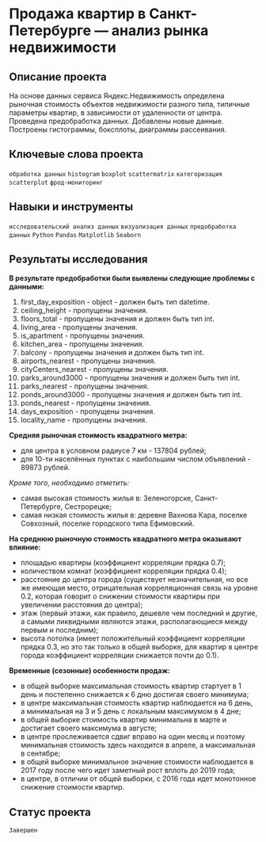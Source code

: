 # Продажа квартир в Санкт-Петербурге — анализ рынка недвижимости

## Описание проекта

На основе данных сервиса Яндекс.Недвижимость определена рыночная стоимость
объектов недвижимости разного типа, типичные параметры квартир, в зависимости от
удаленности от центра. Проведена предобработка данных. Добавлены новые данные.
Построены гистограммы, боксплоты, диаграммы рассеивания.

## Ключевые слова проекта

`обработка данных` `histogram` `boxplot` `scattermatrix`
`категоризация` `scatterplot`  `фрод-мониторинг`

## Навыки и инструменты

`исследовательский анализ данных`
`визуализация данных`
`предобработка данных` `Python` `Pandas` `Matplotlib` `Seaborn`

## Результаты исследования

**В результате предобработки были выявлены следующие проблемы с данными:**

1. first_day_exposition - object - должен быть тип datetime.
2. ceiling_height - пропущены значения.
3. floors_total - пропущены значения и должен быть тип int.
4. living_area - пропущены значения.
5. is_apartment - пропущены значения.
6. kitchen_area - пропущены значения.
7. balcony - пропущены значения и должен быть тип int.
8. airports_nearest - пропущены значения.
9. cityCenters_nearest - пропущены значения.
10. parks_around3000 - пропущены значения и должен быть тип int.
11. parks_nearest - пропущены значения.
12. ponds_around3000 - пропущены значения и должен быть тип int.
13. ponds_nearest - пропущены значения.
14. days_exposition - пропущены значения.
15. locality_name - пропущены значения.

**Средняя рыночная стоимость квадратного метра:**
* для центра в условном радиусе 7 км - 137804 рублей;
* для 10-ти населённых пунктах с наибольшим числом объявлений - 89873 рублей.

*Кроме того, необходимо отметить:*

* самая высокая стоимость жилья в: Зеленогорске, Санкт-Петербурге, Сестрорецке;
* самая низкая стоимость жилья в: деревне Вахнова Кара, поселке Совхозный, поселке городского типа Ефимовский.
   
**На среднюю рыночную стоимость квадратного метра оказывают влияние:**

* площадью квартиры (коэффициент корреляции прядка 0.7);
* количеством комнат (коэффициент корреляции прядка 0.4);
* расстояние до центра города (существует незначительная, но все же имеющая место, отрицательная корреляционная связь на уровне 0.2, которая говорит о снижении стоимости квартиры при увеличении расстояния до центра);
* этаж (первый этажи, как правило, дешевле чем последний и другие, а самыми ликвидными являются этажи, располагающиеся между первым и последним);
* высота потолка (имеет положительный коэффициент корреляции прядка 0.3, но это так только в общей выборке, для квартир в центре города коэффициент корреляции снижается почти до 0.1).    

**Временные (сезонные) особенности продаж:**

* в общей выборке максимальная стоимость квартир стартует в 1 день и постепенно снижается к 6 дню достигая своего минимума;
* в центре максимальная стоимость квартир наблюдается на 6 день, а минимальная на 3 и 5 день с локальным максимумом в 4 дне;
* в общей выборке стоимость квартир минимальна в марте и достигает своего максимума в августе;
* в центре прослеживается сдвиг вправо на один месяц и поэтому минимальная стоимость здесь находится в апреле, а максимальная в сентябре;
* в общей выборке минимальное значение стоимости наблюдается в 2017 году после чего идет заметный рост вплоть до 2019 года;
* в центре, в отличии от общей выборки, с 2016 года идет монотонное снижение стоимости квартир.   

 
 ## Статус проекта
 `Завершен`
